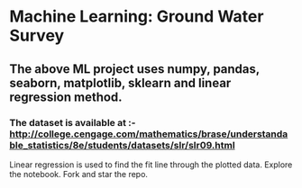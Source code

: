 # Machine Learning: Ground Water Survey
## The above ML project uses numpy, pandas, seaborn, matplotlib, sklearn and linear regression method.
### The dataset is available at :- http://college.cengage.com/mathematics/brase/understandable_statistics/8e/students/datasets/slr/slr09.html

<p> Linear regression is used to find the fit line through the plotted data. Explore the notebook. Fork and star the repo.</p>
